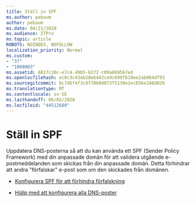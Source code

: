 ```yaml
---
title: Ställ in SPF
ms.author: pebaum
author: pebaum
ms.date: 04/21/2020
ms.audience: ITPro
ms.topic: article
ROBOTS: NOINDEX, NOFOLLOW
localization_priority: Normal
ms.custom:
- "37"
- "1000003"
ms.assetid: 6817c10c-e7c4-49b5-b272-c09a869567ed
ms.openlocfilehash: ec0c3c43eb28eb442ce9c699f610ee2ab064df93
ms.sourcegitcommit: bc7d6f4f3c9f7060d073f5130e1ec856e248d020
ms.translationtype: MT
ms.contentlocale: sv-SE
ms.lasthandoff: 06/02/2020
ms.locfileid: "44512680"
---
```

# <a name="set-up-spf"></a>Ställ in SPF

Uppdatera DNS-posterna så att du kan använda ett SPF (Sender Policy Framework) med din anpassade domän för att validera utgående e-postmeddelanden som skickas från din anpassade domän. Detta förhindrar att andra "förfalskar" e-post som om den skickades från domänen.
  
- [Konfigurera SPF för att förhindra förfalskning](https://docs.microsoft.com/microsoft-365/security/office-365-security/set-up-spf-in-office-365-to-help-prevent-spoofing)

- [Hjälp med att konfigurera alla DNS-poster](https://docs.microsoft.com/microsoft-365/admin/get-help-with-domains/create-dns-records-at-any-dns-hosting-provider)
